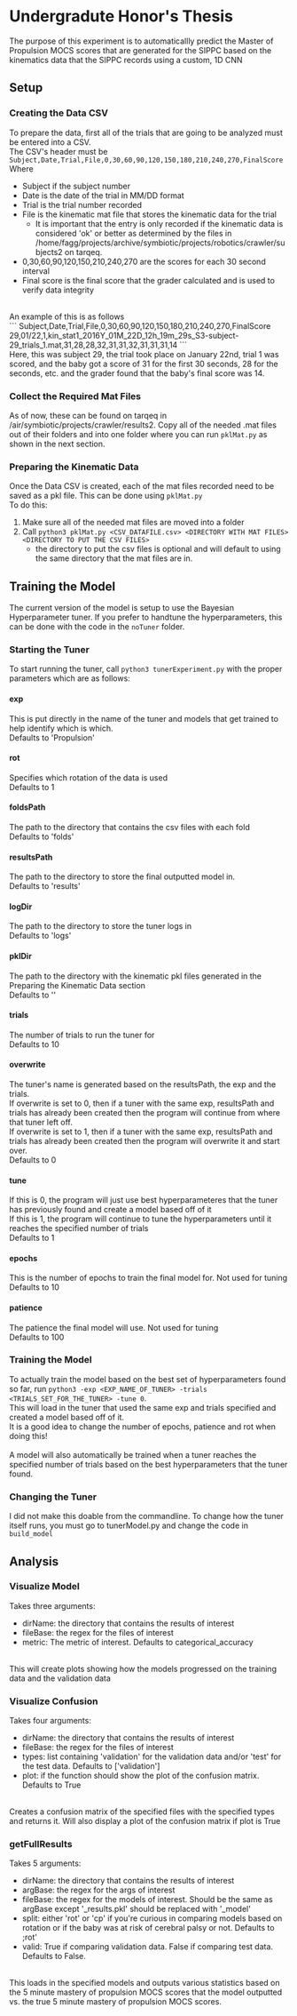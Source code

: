# Undergradute Honor's Thesis
The purpose of this experiment is to automaticallly predict the Master of Propulsion MOCS scores that are generated for the SIPPC based on the kinematics data that the SIPPC records using a custom, 1D CNN

## Setup
### Creating the Data CSV
To prepare the data, first all of the trials that are going to be analyzed must be entered into a CSV. <br>
The CSV's header must be `Subject,Date,Trial,File,0,30,60,90,120,150,180,210,240,270,FinalScore` <br>
Where <br>
* Subject if the subject number
* Date is the date of the trial in MM/DD format
* Trial is the trial number recorded
* File is the kinematic mat file that stores the kinematic data for the trial
    * It is important that the entry is only recorded if the kinematic data is considered 'ok' or better as determined by the files in /home/fagg/projects/archive/symbiotic/projects/robotics/crawler/subjects2 on tarqeq.
* 0,30,60,90,120,150,210,240,270 are the scores for each 30 second interval
* Final score is the final score that the grader calculated and is used to verify data integrity
<br>
An example of this is as follows <br>
```
Subject,Date,Trial,File,0,30,60,90,120,150,180,210,240,270,FinalScore
29,01/22,1,kin_stat1_2016Y_01M_22D_12h_19m_29s_S3-subject-29_trials_1.mat,31,28,28,32,31,31,32,31,31,31,14
```
<br>
Here, this was subject 29, the trial took place on January 22nd, trial 1 was scored, and the baby got a score of 31 for the first 30 seconds, 28 for the seconds, etc. and the grader found that the baby's final score was 14.

### Collect the Required Mat Files
As of now, these can be found on tarqeq in /air/symbiotic/projects/crawler/results2. Copy all of the needed .mat files out of their folders and into one folder where you can run `pklMat.py` as shown in the next section.

### Preparing the Kinematic Data
Once the Data CSV is created, each of the mat files recorded need to be saved as a pkl file. This can be done using `pklMat.py` <br>
To do this:
1. Make sure all of the needed mat files are moved into a folder
2. Call `python3 pklMat.py <CSV_DATAFILE.csv> <DIRECTORY WITH MAT FILES> <DIRECTORY TO PUT THE CSV FILES>` 
    * the directory to put the csv files is optional and will default to using the same directory that the mat files are in.

## Training the Model
The current version of the model is setup to use the Bayesian Hyperparameter tuner. If you prefer to handtune the hyperparameters, this can be done with the code in the `noTuner` folder.

### Starting the Tuner
To start running the tuner, call `python3 tunerExperiment.py` with the proper parameters which are as follows:

#### exp
This is put directly in the name of the tuner and models that get trained to help identify which is which. <br>
Defaults to 'Propulsion'

#### rot
Specifies which rotation of the data is used <br>
Defaults to 1

#### foldsPath
The path to the directory that contains the csv files with each fold <br>
Defaults to 'folds'

#### resultsPath
The path to the directory to store the final outputted model in. <br>
Defaults to 'results'

#### logDir
The path to the directory to store the tuner logs in <br>
Defaults to 'logs'

#### pklDir
The path to the directory with the kinematic pkl files generated in the Preparing the Kinematic Data section <br>
Defaults to ''

#### trials
The number of trials to run the tuner for <br>
Defaults to 10

#### overwrite
The tuner's name is generated based on the resultsPath, the exp and the trials. <br>
If overwrite is set to 0, then if a tuner with the same exp, resultsPath and trials has already been created then the program will continue from where that tuner left off. <br>
If overwrite is set to 1, then if a tuner with the same exp, resultsPath and trials has already been created then the program will overwrite it and start over. <br>
Defaults to 0

#### tune 
If this is 0, the program will just use best hyperparameteres that the tuner has previously found and create a model based off of it <br>
If this is 1, the program will continue to tune the hyperparameters until it reaches the specified number of trials <br>
Defaults to 1

#### epochs
This is the number of epochs to train the final model for. Not used for tuning <br>
Defaults to 10

#### patience
The patience the final model will use. Not used for tuning <br>
Defaults to 100

### Training the Model
To actually train the model based on the best set of hyperparameters found so far, run `python3 -exp <EXP_NAME_OF_TUNER> -trials <TRIALS_SET_FOR_THE_TUNER> -tune 0`. <br>
This will load in the tuner that used the same exp and trials specified and created a model based off of it. <br>
It is a good idea to change the number of epochs, patience and rot when doing this! <br>
<br>
A model will also automatically be trained when a tuner reaches the specified number of trials based on the best hyperparameters that the tuner found.

### Changing the Tuner
I did not make this doable from the commandline. To change how the tuner itself runs, you must go to tunerModel.py and change the code in `build_model`

## Analysis
### Visualize Model
Takes three arguments:
* dirName: the directory that contains the results of interest
* fileBase: the regex for the files of interest
* metric: The metric of interest. Defaults to categorical_accuracy
<br>
This will create plots showing how the models progressed on the training data and the validation data

### Visualize Confusion
Takes four arguments:
* dirName: the directory that contains the results of interest
* fileBase: the regex for the files of interest
* types: list containing 'validation' for the validation data and/or 'test' for the test data. Defaults to \['validation'\]
* plot: if the function should show the plot of the confusion matrix. Defaults to True 
<br>
Creates a confusion matrix of the specified files with the specified types and returns it. Will also display a plot of the confusion matrix if plot is True

### getFullResults
Takes 5 arguments:
* dirName: the directory that contains the results of interest
* argBase: the regex for the args of interest
* fileBase: the regex for the models of interest. Should be the same as argBase except '_results.pkl' should be replaced with '_model'
* split: either 'rot' or 'cp' if you're curious in comparing models based on rotation or if the baby was at risk of cerebral palsy or not. Defaults to ;rot'
* valid: True if comparing validation data. False if comparing test data. Defaults to False.
<br>
This loads in the specified models and outputs various statistics based on the 5 minute mastery of propulsion MOCS scores that the model outputted vs. the true 5 minute mastery of propulsion MOCS scores.
